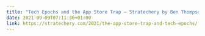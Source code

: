 ```yaml
---
title: "Tech Epochs and the App Store Trap – Stratechery by Ben Thompson"
date: 2021-09-09T07:11:36+01:00
link: https://stratechery.com/2021/the-app-store-trap-and-tech-epochs/
---
```



